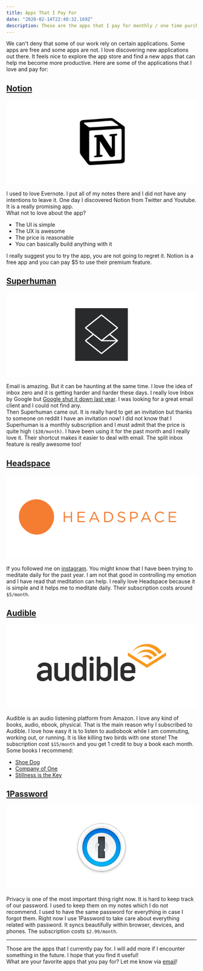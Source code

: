 ```yaml
---
title: Apps That I Pay For
date: "2020-02-14T22:40:32.169Z"
description: These are the apps that I pay for monthly / one time purchase.
---
```


We can't deny that some of our work rely on certain applications.
Some apps are free and some apps are not. I love discovering new applications out there. It feels nice to explore the app store and find a new apps that can help me become more productive. Here are some of the applications that I love and pay for:

## [Notion](https://notion.so)

![Notion](./notion.jpeg)

I used to love Evernote. I put all of my notes there and I did not have any intentions to leave it. One day I discovered Notion from Twitter and Youtube. It is a really promising app.
<br>
What not to love about the app?
<br>
- The UI is simple
- The UX is awesome
- The price is reasonable
- You can basically build anything with it

I really suggest you to try the app, you are not going to regret it. Notion is a free app and you can pay $5 to use their premium feature.

## [Superhuman](https://superhuman.com)

![Superhuman](./superhuman.jpeg)

Email is amazing. But it can be haunting at the same time. I love the idea of inbox zero and it is getting harder and harder these days. I really love Inbox by Google but <a href="https://www.theverge.com/2018/9/12/17848500/google-inbox-shut-down-sunset-snooze-email-march-2019" rel="noopener noreferrer" target="_blank">Google shut it down last year</a>. I was looking for a great email client and I could not find any. 
<br>
Then Superhuman came out. It is really hard to get an invitation but thanks to someone on reddit I have an invitation now! I did not know that I Superhuman is a monthly subscription and I must admit that the price is quite high `($30/month)`. I have been using it for the past month and I really love it. Their shortcut makes it easier to deal with email. The split inbox feature is really awesome too!

## [Headspace](https://headspace.com)

![Headspace](./headspace.jpeg)

If you followed me on <a href="https://instagram.com/juliancanderson" rel="noopener noreferrer" target="_blank">instagram</a>. You might know that I have been trying to meditate daily for the past year. I am not that good in controlling my emotion and I have read that meditation can help. I really love Headspace because it is simple and it helps me to meditate daily. Their subscription costs around `$5/month`.

## [Audible](https://audible.com)

![Audible](./audible.jpeg)

Audible is an audio listening platform from Amazon. I love any kind of books, audio, ebook, physical. That is the main reason why I subscribed to Audible. I love how easy it is to listen to audiobook while I am commuting, working out, or running. It is like killing two birds with one stone! The subscription cost `$15/month` and you get 1 credit to buy a book each month. Some books I recommend: 
- <a href="https://www.audible.com/pd/Stillness-Is-the-Key-Audiobook/0593147952" rel="noopener noreferrer" target="_blank">Shoe Dog</a>
- <a href="https://www.audible.com/pd/Company-of-One-Audiobook/B07KFN2255" rel="noopener noreferrer" target="_blank">Company of One</a>
- <a href="https://www.audible.com/pd/Shoe-Dog-Audiobook/B01CRM17MS" rel="noopener noreferrer" target="_blank">Stillness is the Key</a>

## [1Password](https://1password.com)

![1Password](./1password.jpeg)

Privacy is one of the most important thing right now. It is hard to keep track of our password. I used to keep them on my notes which I do not recommend. I used to have the same password for everything in case I forgot them. Right now I use 1Password to take care about everything related with password. It syncs beautifully within browser, devices, and phones. The subscription costs `$2.99/month`.

---

Those are the apps that I currently pay for. I will add more if I encounter something in the future. I hope that you find it useful!
<br>
What are your favorite apps that you pay for? Let me know via <a href="mailto:hello@juliancanderson.com">email</a>!